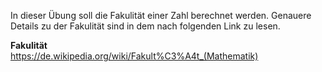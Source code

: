 In dieser Übung soll die Fakulität einer Zahl berechnet werden.
Genauere Details zu der Fakulität sind in dem nach folgenden Link zu lesen.

**Fakulität**
<br>
https://de.wikipedia.org/wiki/Fakult%C3%A4t_(Mathematik)
